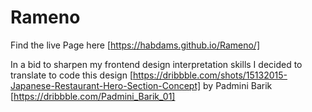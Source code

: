 # Rameno
 Find the live Page here [https://habdams.github.io/Rameno/]
 
 In a bid to sharpen my frontend design interpretation skills I decided to translate to code this design [https://dribbble.com/shots/15132015-Japanese-Restaurant-Hero-Section-Concept] by Padmini Barik [https://dribbble.com/Padmini_Barik_01] 
